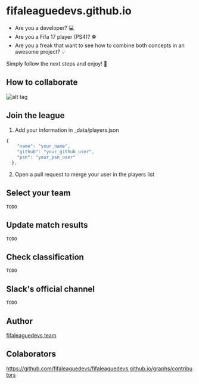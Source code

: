 # fifaleaguedevs.github.io
* Are you a developer? :computer:
* Are you a Fifa 17 player (PS4)? :soccer:
* Are you a freak that want to see how to combine both concepts in an awesome project? :bulb:

Simply follow the next steps and enjoy! :checkered_flag:

## How to collaborate
![alt tag](https://github.com/fifaleaguedevs/fifaleaguedevs.github.io/blob/master/development/process.png)

## Join the league
1. Add your information in _data/players.json
```javascript
{
    "name": "your_name",
    "github": "your_github_user",
    "psn": "your_psn_user"
  },
```
2. Open a pull request to merge your user in the players list

## Select your team
```
TODO
```

## Update match results
```
TODO
```

## Check classification
```
TODO
```

## Slack's official channel
```
TODO
```

## Author
[fifaleaguedevs team](https://github.com/orgs/fifaleaguedevs/people)

## Colaborators
https://github.com/fifaleaguedevs/fifaleaguedevs.github.io/graphs/contributors
